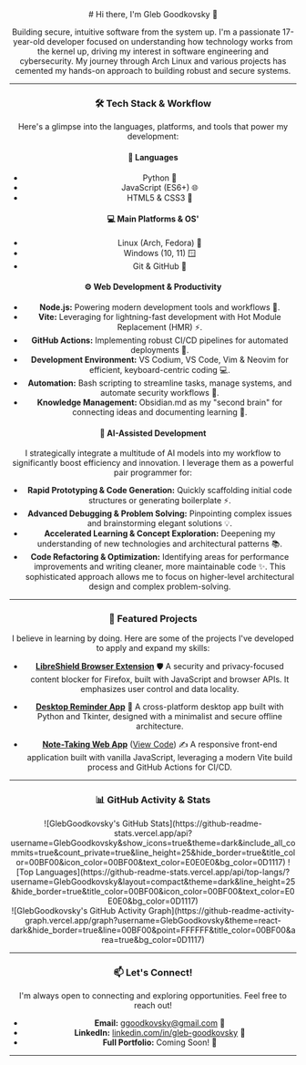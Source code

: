 <div align="center">
  # Hi there, I'm Gleb Goodkovsky 👋

Building secure, intuitive software from the system up. I'm a passionate 17-year-old developer focused on understanding how technology works from the kernel up, driving my interest in software engineering and cybersecurity. My journey through Arch Linux and various projects has cemented my hands-on approach to building robust and secure systems.

---

### 🛠️ Tech Stack & Workflow

Here's a glimpse into the languages, platforms, and tools that power my development:

#### 📝 Languages
- Python 🐍
- JavaScript (ES6+) 🌐
- HTML5 & CSS3 🎨

#### 💻 Main Platforms & OS'
- Linux (Arch, Fedora) 🐧
- Windows (10, 11) 🪟
- Git & GitHub 🐙

#### ⚙️ Web Development & Productivity
- **Node.js:** Powering modern development tools and workflows 🚀.
- **Vite:** Leveraging for lightning-fast development with Hot Module Replacement (HMR) ⚡.
- **GitHub Actions:** Implementing robust CI/CD pipelines for automated deployments 🧪.
- **Development Environment:** VS Codium, VS Code, Vim & Neovim for efficient, keyboard-centric coding 💻.
- **Automation:** Bash scripting to streamline tasks, manage systems, and automate security workflows 🚦.
- **Knowledge Management:** Obsidian.md as my "second brain" for connecting ideas and documenting learning 🧠.

#### 🧠 AI-Assisted Development
I strategically integrate a multitude of AI models into my workflow to significantly boost efficiency and innovation. I leverage them as a powerful pair programmer for:
- **Rapid Prototyping & Code Generation:** Quickly scaffolding initial code structures or generating boilerplate ⚡.
- **Advanced Debugging & Problem Solving:** Pinpointing complex issues and brainstorming elegant solutions 💡.
- **Accelerated Learning & Concept Exploration:** Deepening my understanding of new technologies and architectural patterns 📚.
- **Code Refactoring & Optimization:** Identifying areas for performance improvements and writing cleaner, more maintainable code ✨.
This sophisticated approach allows me to focus on higher-level architectural design and complex problem-solving.

---

### 🚀 Featured Projects

I believe in learning by doing. Here are some of the projects I've developed to apply and expand my skills:

- **[LibreShield Browser Extension](https://github.com/GlebGoodkovsky/libreshield)** 🛡️
  A security and privacy-focused content blocker for Firefox, built with JavaScript and browser APIs. It emphasizes user control and data locality.

- **[Desktop Reminder App](https://github.com/GlebGoodkovsky/simple-reminder-app)** 🔔
  A cross-platform desktop app built with Python and Tkinter, designed with a minimalist and secure offline architecture.

- **[Note-Taking Web App](https://glebgoodkovsky.github.io/my-note-app-pro/)** ([View Code](https://github.com/GlebGoodkovsky/my-note-app-pro)) ✍️
  A responsive front-end application built with vanilla JavaScript, leveraging a modern Vite build process and GitHub Actions for CI/CD.

<!-- Will add more projects as time goes on -->

---

### 📊 GitHub Activity & Stats

<div align="center">
  ![GlebGoodkovsky's GitHub Stats](https://github-readme-stats.vercel.app/api?username=GlebGoodkovsky&show_icons=true&theme=dark&include_all_commits=true&count_private=true&line_height=25&hide_border=true&title_color=00BF00&icon_color=00BF00&text_color=E0E0E0&bg_color=0D1117)
  ![Top Languages](https://github-readme-stats.vercel.app/api/top-langs/?username=GlebGoodkovsky&layout=compact&theme=dark&line_height=25&hide_border=true&title_color=00BF00&icon_color=00BF00&text_color=E0E0E0&bg_color=0D1117)
  
  <br/>
  <!-- GitHub Activity Graph (similar to stock chart) -->
  ![GlebGoodkovsky's GitHub Activity Graph](https://github-readme-activity-graph.vercel.app/graph?username=GlebGoodkovsky&theme=react-dark&hide_border=true&line=00BF00&point=FFFFFF&title_color=00BF00&area=true&bg_color=0D1117)
</div>

---

### 📫 Let's Connect!

I'm always open to connecting and exploring opportunities. Feel free to reach out!

- **Email:** ggoodkovsky@gmail.com 📧
- **LinkedIn:** [linkedin.com/in/gleb-goodkovsky](https://www.linkedin.com/in/gleb-goodkovsky) 🔗
- **Full Portfolio:** Coming Soon! 🚧

---